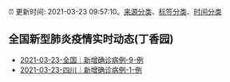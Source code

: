 :alarm_clock: 更新时间: 2021-03-23 09:57:10。[来源分类](../README.md)、[标签分类](../TAGS.md)、[时间分类](../TIMELINE.md)

## 全国新型肺炎疫情实时动态(丁香园)




- [2021-03-23-全国｜新增确诊病例-9-例](http://app.cctv.com/special/cportal/detail/arti/index.html?id=ArtiGhWk4ilt0wILJhU8H1ot210323&isfromapp=1) 
- [2021-03-23-四川｜新增确诊病例-1-例](http://wsjkw.sc.gov.cn/scwsjkw/gzbd01/2021/3/23/83159fd0ab9d485e85a170baf5096600.shtml) 